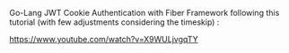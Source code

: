 Go-Lang JWT Cookie Authentication with Fiber Framework following this tutorial (with few adjustments considering the timeskip) :

https://www.youtube.com/watch?v=X9WULjvgqTY